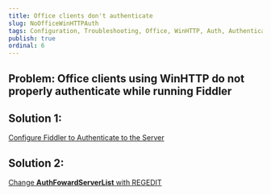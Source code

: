 ```yaml
---
title: Office clients don't authenticate
slug: NoOfficeWinHTTPAuth
tags: Configuration, Troubleshooting, Office, WinHTTP, Auth, Authentication
publish: true
ordinal: 6
---
```


Problem: Office clients using WinHTTP do not properly authenticate while running Fiddler
----------------------------------------------------------------------------------------

Solution 1: 
-----------

[Configure Fiddler to Authenticate to the Server][1]

Solution 2: 
-----------

[Change **AuthFowardServerList** with REGEDIT][2]

[1]: ../AuthenticateWithCBT 
[2]: http://support.microsoft.com/kb/956943
